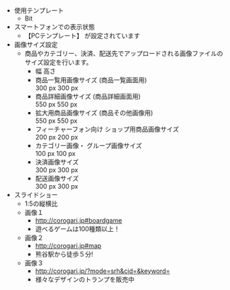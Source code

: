 
- 使用テンプレート 
  - Bit
- スマートフォンでの表示状態
  - 【PCテンプレート】 が設定されています
- 画像サイズ設定
  - 商品やカテゴリー、決済、配送先でアップロードされる画像ファイルのサイズ設定を行います。
    - 幅	高さ
    - 商品一覧用画像サイズ
(商品一覧画面用)	
300
px
300
px
    - 商品詳細画像サイズ
(商品詳細画面用)	
550
px
550
px<br>
    - 拡大用商品画像サイズ
(商品その他画像用)	
550
px
550
px
    - フィーチャーフォン向け
ショップ用商品画像サイズ	
200
px
200
px
    - カテゴリー画像・
グループ画像サイズ	
100
px
100
px
    - 決済画像サイズ	
300
px
300
px
    - 配送画像サイズ	
300
px
300
px
- スライドショー
  - 1:5の縦横比
  - 画像１
    - http://corogari.jp#boardgame
    - 遊べるゲームは100種類以上！
  - 画像２
    - http://corogari.jp#map
    - 熊谷駅から徒歩５分!
  - 画像３
    - http://corogari.jp/?mode=srh&cid=&keyword=
    - 様々なデザインのトランプを販売中
  
 
